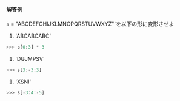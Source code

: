 #### 解答例

s = "ABCDEFGHIJKLMNOPQRSTUVWXYZ"`を以下の形に変形させよ
1. 'ABCABCABC'
```python
>>> s[0:3] * 3
```

1. 'DGJMPSV'
```python
>>> s[3:-3:3]
```

1. 'XSNI'
```python
>>> s[-3:4:-5]
```